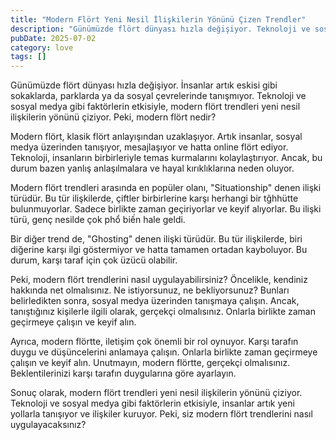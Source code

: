 ```yaml
---
title: "Modern Flört Yeni Nesil İlişkilerin Yönünü Çizen Trendler"
description: "Günümüzde flört dünyası hızla değişiyor. Teknoloji ve sosyal medya gibi faktörlerin etkisiyle, modern flört trendleri yeni nesil ilişkilerin yönünü çiziyor. ..."
pubDate: 2025-07-02
category: love
tags: []
---
```


Günümüzde flört dünyası hızla değişiyor. İnsanlar artık eskisi gibi sokaklarda, parklarda ya da sosyal çevrelerinde tanışmıyor. Teknoloji ve sosyal medya gibi faktörlerin etkisiyle, modern flört trendleri yeni nesil ilişkilerin yönünü çiziyor. Peki, modern flört nedir?

Modern flört, klasik flört anlayışından uzaklaşıyor. Artık insanlar, sosyal medya üzerinden tanışıyor, mesajlaşıyor ve hatta online flört ediyor. Teknoloji, insanların birbirleriyle temas kurmalarını kolaylaştırıyor. Ancak, bu durum bazen yanlış anlaşılmalara ve hayal kırıklıklarına neden oluyor.

Modern flört trendleri arasında en popüler olanı, "Situationship" denen ilişki türüdür. Bu tür ilişkilerde, çiftler birbirlerine karşı herhangi bir tğhhütte bulunmuyorlar. Sadece birlikte zaman geçiriyorlar ve keyif alıyorlar. Bu ilişki türü, genç nesilde çok phổ biến hale geldi.

Bir diğer trend de, "Ghosting" denen ilişki türüdür. Bu tür ilişkilerde, biri diğerine karşı ilgi göstermiyor ve hatta tamamen ortadan kayboluyor. Bu durum, karşı taraf için çok üzücü olabilir.

Peki, modern flört trendlerini nasıl uygulayabilirsiniz? Öncelikle, kendiniz hakkında net olmalısınız. Ne istiyorsunuz, ne bekliyorsunuz? Bunları belirledikten sonra, sosyal medya üzerinden tanışmaya çalışın. Ancak, tanıştığınız kişilerle ilgili olarak, gerçekçi olmalısınız. Onlarla birlikte zaman geçirmeye çalışın ve keyif alın.

Ayrıca, modern flörtte, iletişim çok önemli bir rol oynuyor. Karşı tarafın duygu ve düşüncelerini anlamaya çalışın. Onlarla birlikte zaman geçirmeye çalışın ve keyif alın. Unutmayın, modern flörtte, gerçekçi olmalısınız. Beklentilerinizi karşı tarafın duygularına göre ayarlayın.

Sonuç olarak, modern flört trendleri yeni nesil ilişkilerin yönünü çiziyor. Teknoloji ve sosyal medya gibi faktörlerin etkisiyle, insanlar artık yeni yollarla tanışıyor ve ilişkiler kuruyor. Peki, siz modern flört trendlerini nasıl uygulayacaksınız?